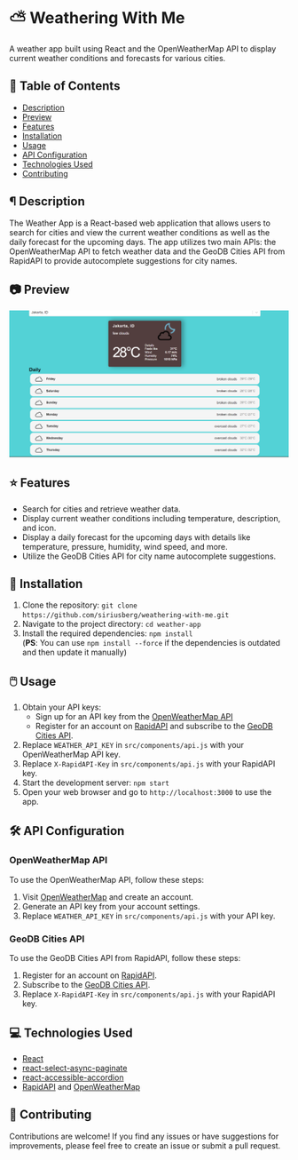 # ⛅ Weathering With Me
A weather app built using React and the OpenWeatherMap API to display current weather conditions and forecasts for various cities.

## 📑 Table of Contents
- [Description](description)
- [Preview](preview)
- [Features](features)
- [Installation](installation)
- [Usage](usage)
- [API Configuration](api-configuration)
- [Technologies Used](technologies-used)
- [Contributing](contributing)

## ¶ Description
The Weather App is a React-based web application that allows users to search for cities and view the current weather conditions as well as the daily forecast for the upcoming days. The app utilizes two main APIs: the OpenWeatherMap API to fetch weather data and the GeoDB Cities API from RapidAPI to provide autocomplete suggestions for city names.

## 📷 Preview
<img src="./public/Preview/Screenshot (57).png">

## ⭐️ Features
- Search for cities and retrieve weather data.
- Display current weather conditions including temperature, description, and icon.
- Display a daily forecast for the upcoming days with details like temperature, pressure, humidity, wind speed, and more.
- Utilize the GeoDB Cities API for city name autocomplete suggestions.

## &#x1F527; Installation
1. Clone the repository: `git clone https://github.com/siriusberg/weathering-with-me.git`
2. Navigate to the project directory: `cd weather-app`
3. Install the required dependencies: `npm install` <br>
   (<b>PS</b>: You can use `npm install --force` if the dependencies is outdated and then update it manually)

## 🖱️ Usage
1. Obtain your API keys:
    - Sign up for an API key from the [OpenWeatherMap API](https://openweathermap.org/api)
    - Register for an account on [RapidAPI](https://rapidapi.com) and subscribe to the [GeoDB Cities API](https://rapidapi.com/wirefreethought/api/geodb-cities).
2. Replace `WEATHER_API_KEY` in `src/components/api.js` with your OpenWeatherMap API key.
3. Replace `X-RapidAPI-Key` in `src/components/api.js` with your RapidAPI key.
4. Start the development server: `npm start`
5. Open your web browser and go to `http://localhost:3000` to use the app.

## 🛠 API Configuration 
  ### OpenWeatherMap API
  To use  the OpenWeatherMap API, follow these steps:
  1. Visit [OpenWeatherMap](https://openweathermap.org/) and create an account.
  2. Generate an API key from your account settings.
  3. Replace `WEATHER_API_KEY` in `src/components/api.js` with your API key.

  ### GeoDB Cities API
  To use the GeoDB Cities API from RapidAPI, follow these steps:
  1. Register for an account on [RapidAPI](https://rapidapi.com).
  2. Subscribe to the [GeoDB Cities API](https://rapidapi.com/wirefreethought/api/geodb-cities).
  3. Replace `X-RapidAPI-Key` in `src/components/api.js` with your RapidAPI key.

## 💻 Technologies Used
- [React](https://react.dev/)
- [react-select-async-paginate](https://github.com/vtaits/react-select-async-paginate/tree/master/packages/react-select-async-paginate)
- [react-accessible-accordion](https://github.com/springload/react-accessible-accordion)
- [RapidAPI](https://rapidapi.com) and [OpenWeatherMap](https://openweathermap.org/)

## 👤 Contributing
Contributions are welcome! If you find any issues or have suggestions for improvements, please feel free to create an issue or submit a pull request.


